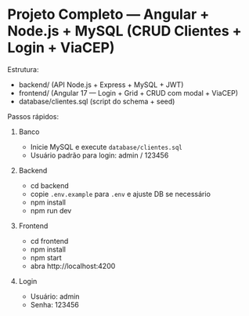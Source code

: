 # Projeto Completo — Angular + Node.js + MySQL (CRUD Clientes + Login + ViaCEP)

Estrutura:
- backend/ (API Node.js + Express + MySQL + JWT)
- frontend/ (Angular 17 — Login + Grid + CRUD com modal + ViaCEP)
- database/clientes.sql (script do schema + seed)

Passos rápidos:

1) Banco
   - Inicie MySQL e execute `database/clientes.sql`
   - Usuário padrão para login: admin / 123456

2) Backend
   - cd backend
   - copie `.env.example` para `.env` e ajuste DB se necessário
   - npm install
   - npm run dev

3) Frontend
   - cd frontend
   - npm install
   - npm start
   - abra http://localhost:4200

4) Login
   - Usuário: admin
   - Senha: 123456
